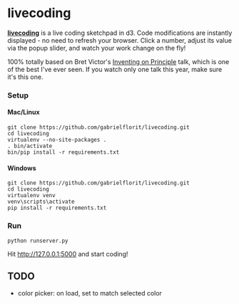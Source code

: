 # livecoding

**[livecoding](http://livecoding.gabrielflor.it/)** is a live coding sketchpad in d3. Code modifications are instantly displayed - no need to refresh your browser. Click a number, adjust its value via the popup slider, and watch your work change on the fly!

100% totally based on Bret Victor's [Inventing on Principle](https://vimeo.com/36579366) talk, which is one of the best I've ever seen. If you watch only one talk this year, make sure it's this one.

### Setup

#### Mac/Linux

    git clone https://github.com/gabrielflorit/livecoding.git
    cd livecoding
    virtualenv --no-site-packages .
    . bin/activate
    bin/pip install -r requirements.txt

#### Windows

    git clone https://github.com/gabrielflorit/livecoding.git
    cd livecoding
	virtualenv venv
	venv\scripts\activate
    pip install -r requirements.txt

### Run

    python runserver.py

Hit http://127.0.0.1:5000 and start coding!


## TODO

- color picker: on load, set to match selected color